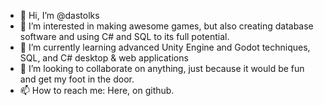 - 👋 Hi, I’m @dastolks
- 👀 I’m interested in making awesome games, but also creating database software and using C# and SQL to its full potential.
- 🌱 I’m currently learning advanced Unity Engine and Godot techniques, SQL, and C# desktop & web applications
- 💞️ I’m looking to collaborate on anything, just because it would be fun and get my foot in the door.
- 📫 How to reach me: Here, on github.

<!---
dastolks/dastolks is a ✨ special ✨ repository because its `README.md` (this file) appears on your GitHub profile.
You can click the Preview link to take a look at your changes.
--->
